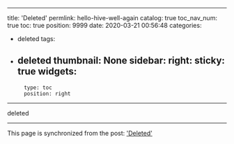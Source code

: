 
---
title: 'Deleted'
permlink: hello-hive-well-again
catalog: true
toc_nav_num: true
toc: true
position: 9999
date: 2020-03-21 00:56:48
categories:
- deleted
tags:
- deleted
thumbnail: None
sidebar:
    right:
        sticky: true
widgets:
    -
        type: toc
        position: right
---


deleted

- - -

This page is synchronized from the post: ['Deleted'](https://steemit.com/@deanliu/hello-hive-well-again)
